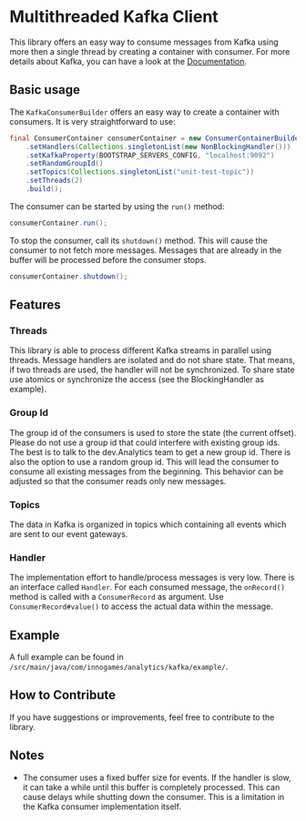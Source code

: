 # Multithreaded Kafka Client

This library offers an easy way to consume messages from Kafka using more then a single thread by creating a container with consumer.
For more details about Kafka, you can have a look at 
the [Documentation](https://kafka.apache.org/). 


## Basic usage
The `KafkaConsumerBuilder` offers an easy way to create a container with consumers. It is
very straightforward to use:

```java
final ConsumerContainer consumerContainer = new ConsumerContainerBuilder()
	.setHandlers(Collections.singletonList(new NonBlockingHandler()))
	.setKafkaProperty(BOOTSTRAP_SERVERS_CONFIG, "localhost:9092")
	.setRandomGroupId()
	.setTopics(Collections.singletonList("unit-test-topic"))
	.setThreads(2)
	.build();
```

The consumer can be started by using the `run()` method:
```java
consumerContainer.run();
```

To stop the consumer, call its `shutdown()` method. This will cause the 
consumer to not fetch more messages. Messages that are already in the
 buffer will be processed before the consumer stops.
```java
consumerContainer.shutdown();
```

## Features

### Threads
This library is able to process different Kafka streams in parallel 
using threads. Message handlers are isolated and do not share state. That means, if two
threads are used, the handler will not be synchronized. To share state use atomics or synchronize the access (see the BlockingHandler as example).

### Group Id
The group id of the consumers is used to store the state (the current 
offset). Please do not use a group id that could interfere with existing
group ids. The best is to talk to the dev.Analytics team to get a new group id.
There is also the option to use a random group id. This will lead the
consumer to consume all existing messages from the beginning. This
behavior can be adjusted so that the consumer reads only new messages.

### Topics
The data in Kafka is organized in topics which containing all events which are sent to our event
gateways.

### Handler
The implementation effort to handle/process messages is very low. There
is an interface called `Handler`.
For each consumed message, the `onRecord()` method is called with a
`ConsumerRecord` as argument. Use `ConsumerRecord#value()` to access the
actual data within the message.

## Example
A full example can be found in `/src/main/java/com/innogames/analytics/kafka/example/`.

## How to Contribute
If you have suggestions or improvements, feel free to contribute to the
library.

## Notes
* The consumer uses a fixed buffer size for events. If the handler is
  slow, it can take a while until this buffer is completely processed.
  This can cause delays while shutting down the consumer. This is a 
  limitation in the Kafka consumer implementation itself.
